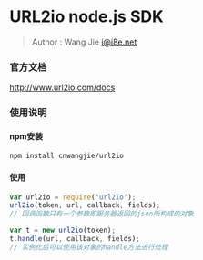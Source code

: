 URL2io node.js SDK
======

> Author : Wang Jie <i@i8e.net>

### 官方文档

<http://www.url2io.com/docs>

### 使用说明

#### npm安装
    npm install cnwangjie/url2io

#### 使用

```js
var url2io = require('url2io');
url2io(token, url, callback, fields);
// 回调函数只有一个参数即服务器返回的json所构成的对象

var t = new url2io(token);
t.handle(url, callback, fields);
// 实例化后可以使用该对象的handle方法进行处理
```
